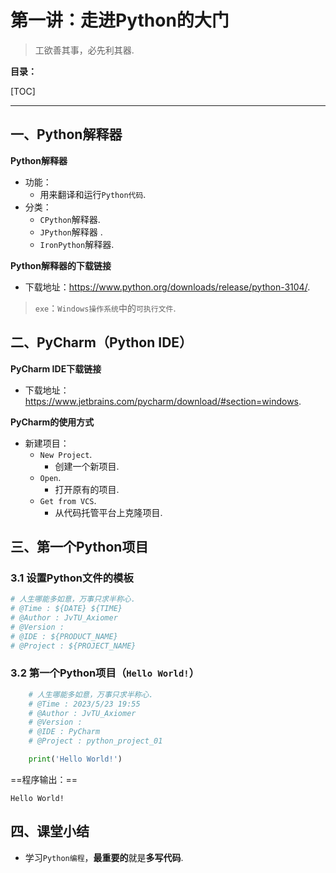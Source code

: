 # 第一讲：走进Python的大门

> 工欲善其事，必先利其器.

**目录：**

[TOC]

---

## 一、Python解释器

**Python解释器**

* 功能：
  * 用来翻译和运行`Python代码`.
* 分类：
  * `CPython`解释器.
  * `JPython`解释器 .
  * `IronPython`解释器.

**Python解释器的下载链接**

* 下载地址：https://www.python.org/downloads/release/python-3104/.

> `exe`：`Windows操作系统`中的`可执行文件`.

## 二、PyCharm（Python IDE）

**PyCharm IDE下载链接**

* 下载地址：https://www.jetbrains.com/pycharm/download/#section=windows.

**PyCharm的使用方式**

* 新建项目：
  * `New Project`.
    * 创建一个新项目.
  * `Open`.
    * 打开原有的项目.
  * `Get from VCS`.
    * 从代码托管平台上克隆项目.

## 三、第一个Python项目

### 3.1 设置Python文件的模板

``` Python
# 人生哪能多如意，万事只求半称心.
# @Time : ${DATE} ${TIME}
# @Author : JvTU_Axiomer
# @Version : 
# @IDE : ${PRODUCT_NAME}
# @Project : ${PROJECT_NAME}

```

### 3.2 第一个Python项目（`Hello World!`）

``` Python
    # 人生哪能多如意，万事只求半称心.
    # @Time : 2023/5/23 19:55
    # @Author : JvTU_Axiomer
    # @Version : 
    # @IDE : PyCharm
    # @Project : python_project_01

    print('Hello World!')
```

==程序输出：==

`Hello World!`

## 四、课堂小结

* 学习`Python编程`，**最重要的**就是**多写代码**.